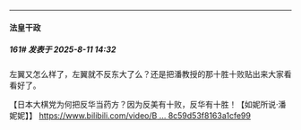 ﻿
*****

####  法皇干政  
##### 161#       发表于 2025-8-11 14:32

左翼又怎么样了，左翼就不反东大了么？还是把潘教授的那十胜十败贴出来大家看看好了。

【日本大棋党为何把反华当药方？因为反美有十败，反华有十胜！【如妮所说·潘妮妮】】 [https://www.bilibili.com/video/B ... 8c59d53f8163a1cfe99](https://www.bilibili.com/video/BV1YFTvzREZu/?share_source=copy_web&amp;vd_source=f7aea25b3b8e38c59d53f8163a1cfe99)

